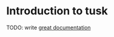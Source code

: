 # Introduction to tusk

TODO: write [great documentation](http://jacobian.org/writing/what-to-write/)
